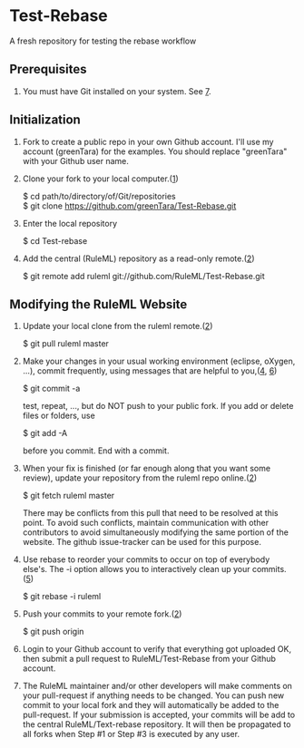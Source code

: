 Test-Rebase
===========

A fresh repository for testing the rebase workflow

Prerequisites
-------------
1. You must have Git installed on your system. See [7].
   
Initialization
--------------
1. Fork to create a public repo in your own Github account. 
I'll use my account (greenTara) for the examples. 
You should replace "greenTara" with your Github user name.

2. Clone your fork to your local computer.([1])

    $ cd path/to/directory/of/Git/repositories  
    $ git clone https://github.com/greenTara/Test-Rebase.git
    
3. Enter the local repository

    $ cd Test-rebase

3. Add the central (RuleML) repository as a read-only remote.([2])

    $ git remote add ruleml git://github.com/RuleML/Test-Rebase.git

Modifying the RuleML Website
----------------------------
1. Update your local clone from the ruleml remote.([2])
    
    $ git pull ruleml master
        
2. Make your changes in your usual working environment (eclipse, oXygen, ...),
   commit frequently, using messages that are helpful to you,([4], [6]) 
       
    $ git commit -a

    test, repeat, ..., but do NOT push to your public fork. 
    If you add or delete files or folders, use

    $ git add -A
    
    before you commit. End with a commit.
   
3. When your fix is finished (or far enough along that you want some review), 
  update your repository from the ruleml repo online.([2]) 

    $ git fetch ruleml master

    There may be conflicts from this pull that need to be resolved at this point.
    To avoid such conflicts, maintain communication with other contributors to avoid
    simultaneously modifying the same portion of the website.
    The github issue-tracker can be used for this purpose.

4. Use rebase to reorder your commits to occur on top of everybody else's. 
   The -i option allows you to interactively clean up your commits.([5])

    $ git rebase -i ruleml
    
5. Push your commits to your remote fork.([2])

    $ git push origin
    
6. Login to your Github account to verify that everything got uploaded OK, then
submit a pull request to RuleML/Test-Rebase from your Github account.

7. The RuleML maintainer and/or other developers will make comments on your pull-request if 
anything needs to be changed.
You can push new commit to your local fork and they will automatically be added to the pull-request.
If your submission is accepted, your commits will be add to the central RuleML/Text-rebase repository.
It will then be propagated to all forks when Step #1 or Step #3 is 
executed by any user.

[1]:http://git-scm.com/book/en/Git-Basics-Getting-a-Git-Repository
[2]:http://git-scm.com/book/en/Git-Basics-Working-with-Remotes
[4]:http://git-scm.com/book/en/Git-Basics-Recording-Changes-to-the-Repository
[5]:http://git-scm.com/book/en/Git-Branching-Rebasing
[6]:http://git-scm.com/book/en/Getting-Started-Git-Basics
[7]:http://git-scm.com/book/en/Getting-Started-Installing-Git
